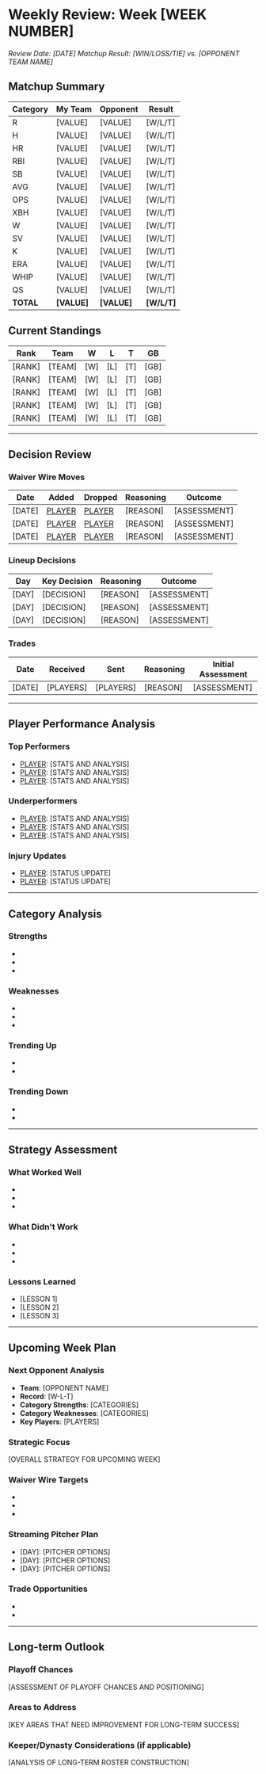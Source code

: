 # Weekly Review: Week [WEEK NUMBER]

*Review Date: [DATE]*
*Matchup Result: [WIN/LOSS/TIE] vs. [OPPONENT TEAM NAME]*

## Matchup Summary

| Category | My Team | Opponent | Result |
|----------|---------|----------|--------|
| R        | [VALUE] | [VALUE]  | [W/L/T] |
| H        | [VALUE] | [VALUE]  | [W/L/T] |
| HR       | [VALUE] | [VALUE]  | [W/L/T] |
| RBI      | [VALUE] | [VALUE]  | [W/L/T] |
| SB       | [VALUE] | [VALUE]  | [W/L/T] |
| AVG      | [VALUE] | [VALUE]  | [W/L/T] |
| OPS      | [VALUE] | [VALUE]  | [W/L/T] |
| XBH      | [VALUE] | [VALUE]  | [W/L/T] |
| W        | [VALUE] | [VALUE]  | [W/L/T] |
| SV       | [VALUE] | [VALUE]  | [W/L/T] |
| K        | [VALUE] | [VALUE]  | [W/L/T] |
| ERA      | [VALUE] | [VALUE]  | [W/L/T] |
| WHIP     | [VALUE] | [VALUE]  | [W/L/T] |
| QS       | [VALUE] | [VALUE]  | [W/L/T] |
| **TOTAL**| **[VALUE]** | **[VALUE]** | **[W/L/T]** |

## Current Standings

| Rank | Team | W | L | T | GB |
|------|------|---|---|---|----|
| [RANK] | [TEAM] | [W] | [L] | [T] | [GB] |
| [RANK] | [TEAM] | [W] | [L] | [T] | [GB] |
| [RANK] | [TEAM] | [W] | [L] | [T] | [GB] |
| [RANK] | [TEAM] | [W] | [L] | [T] | [GB] |
| [RANK] | [TEAM] | [W] | [L] | [T] | [GB] |

---

## Decision Review

### Waiver Wire Moves

| Date | Added | Dropped | Reasoning | Outcome |
|------|-------|---------|-----------|---------|
| [DATE] | [PLAYER] | [PLAYER] | [REASON] | [ASSESSMENT] |
| [DATE] | [PLAYER] | [PLAYER] | [REASON] | [ASSESSMENT] |
| [DATE] | [PLAYER] | [PLAYER] | [REASON] | [ASSESSMENT] |

### Lineup Decisions

| Day | Key Decision | Reasoning | Outcome |
|-----|--------------|-----------|---------|
| [DAY] | [DECISION] | [REASON] | [ASSESSMENT] |
| [DAY] | [DECISION] | [REASON] | [ASSESSMENT] |
| [DAY] | [DECISION] | [REASON] | [ASSESSMENT] |

### Trades

| Date | Received | Sent | Reasoning | Initial Assessment |
|------|----------|------|-----------|-------------------|
| [DATE] | [PLAYERS] | [PLAYERS] | [REASON] | [ASSESSMENT] |

---

## Player Performance Analysis

### Top Performers
- [PLAYER]: [STATS AND ANALYSIS]
- [PLAYER]: [STATS AND ANALYSIS]
- [PLAYER]: [STATS AND ANALYSIS]

### Underperformers
- [PLAYER]: [STATS AND ANALYSIS]
- [PLAYER]: [STATS AND ANALYSIS]
- [PLAYER]: [STATS AND ANALYSIS]

### Injury Updates
- [PLAYER]: [STATUS UPDATE]
- [PLAYER]: [STATUS UPDATE]

---

## Category Analysis

### Strengths
- [CATEGORY]: [ANALYSIS]
- [CATEGORY]: [ANALYSIS]
- [CATEGORY]: [ANALYSIS]

### Weaknesses
- [CATEGORY]: [ANALYSIS]
- [CATEGORY]: [ANALYSIS]
- [CATEGORY]: [ANALYSIS]

### Trending Up
- [CATEGORY]: [ANALYSIS]
- [CATEGORY]: [ANALYSIS]

### Trending Down
- [CATEGORY]: [ANALYSIS]
- [CATEGORY]: [ANALYSIS]

---

## Strategy Assessment

### What Worked Well
- [STRATEGY 1]: [ANALYSIS]
- [STRATEGY 2]: [ANALYSIS]
- [STRATEGY 3]: [ANALYSIS]

### What Didn't Work
- [STRATEGY 1]: [ANALYSIS]
- [STRATEGY 2]: [ANALYSIS]
- [STRATEGY 3]: [ANALYSIS]

### Lessons Learned
- [LESSON 1]
- [LESSON 2]
- [LESSON 3]

---

## Upcoming Week Plan

### Next Opponent Analysis
- **Team**: [OPPONENT NAME]
- **Record**: [W-L-T]
- **Category Strengths**: [CATEGORIES]
- **Category Weaknesses**: [CATEGORIES]
- **Key Players**: [PLAYERS]

### Strategic Focus
[OVERALL STRATEGY FOR UPCOMING WEEK]

### Waiver Wire Targets
- [PLAYER]: [REASONING]
- [PLAYER]: [REASONING]
- [PLAYER]: [REASONING]

### Streaming Pitcher Plan
- [DAY]: [PITCHER OPTIONS]
- [DAY]: [PITCHER OPTIONS]
- [DAY]: [PITCHER OPTIONS]

### Trade Opportunities
- [POTENTIAL TRADE TARGET]: [REASONING]
- [POTENTIAL TRADE TARGET]: [REASONING]

---

## Long-term Outlook

### Playoff Chances
[ASSESSMENT OF PLAYOFF CHANCES AND POSITIONING]

### Areas to Address
[KEY AREAS THAT NEED IMPROVEMENT FOR LONG-TERM SUCCESS]

### Keeper/Dynasty Considerations (if applicable)
[ANALYSIS OF LONG-TERM ROSTER CONSTRUCTION]
